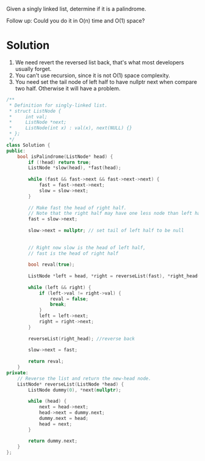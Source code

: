 Given a singly linked list, determine if it is a palindrome.

Follow up:
Could you do it in O(n) time and O(1) space?

# Solution  

1. We need revert the reversed list back, that's what most developers usually forget.
2. You can't use recursion, since it is not O(1) space complexity.
3. You need set the tail node of left half to have nullptr next when compare two half. Otherwise it will have a problem.
  
```cpp
/**
 * Definition for singly-linked list.
 * struct ListNode {
 *     int val;
 *     ListNode *next;
 *     ListNode(int x) : val(x), next(NULL) {}
 * };
 */
class Solution {
public:
    bool isPalindrome(ListNode* head) {
        if (!head) return true;
        ListNode *slow(head), *fast(head);
        
        while (fast && fast->next && fast->next->next) {
            fast = fast->next->next;
            slow = slow->next;
        }
        
        // Make fast the head of right half.
        // Note that the right half may have one less node than left half
        fast = slow->next;
        
        slow->next = nullptr; // set tail of left half to be null
        
        
        // Right now slow is the head of left half,
        // fast is the head of right half
        
        bool reval(true);
        
        ListNode *left = head, *right = reverseList(fast), *right_head(right);
        
        while (left && right) {
            if (left->val != right->val) {
                reval = false;
                break;
            }
            left = left->next; 
            right = right->next;
        }
        
        reverseList(right_head); //reverse back
        
        slow->next = fast;
        
        return reval;
    }
private:
    // Reverse the list and return the new-head node.
    ListNode* reverseList(ListNode *head) {
        ListNode dummy(0), *next(nullptr);
        
        while (head) {
            next = head->next;
            head->next = dummy.next;
            dummy.next = head;
            head = next;
        }
        
        return dummy.next;
    }
};
```
